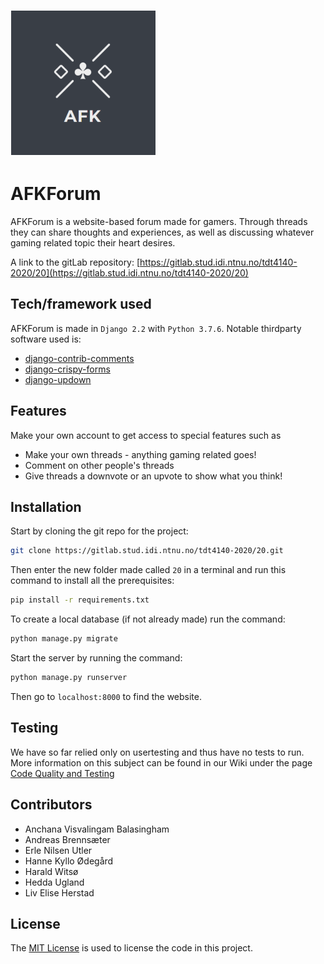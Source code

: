 ![AFKForum logo](media/AFK.PNG)

# AFKForum

AFKForum is a website-based forum made for gamers. Through threads they can share thoughts and experiences, as well as discussing whatever gaming related topic their heart desires. 

A link to the gitLab repository: [https://gitlab.stud.idi.ntnu.no/tdt4140-2020/20](https://gitlab.stud.idi.ntnu.no/tdt4140-2020/20)

## Tech/framework used
AFKForum is made in `Django 2.2` with `Python 3.7.6`. Notable thirdparty software used is:
 - [django-contrib-comments](https://django-contrib-comments.readthedocs.io/en/latest/index.html)
 - [django-crispy-forms](https://django-crispy-forms.readthedocs.io/en/latest/)
 - [django-updown](https://github.com/weluse/django-updown)

## Features
Make your own account to get access to special features such as
 - Make your own threads - anything gaming related goes!
 - Comment on other people's threads
 - Give threads a downvote or an upvote to show what you think!

## Installation
Start by cloning the git repo for the project:
```bash
git clone https://gitlab.stud.idi.ntnu.no/tdt4140-2020/20.git
```
Then enter the new folder made called `20` in a terminal and run this command to install all the prerequisites:
```bash
pip install -r requirements.txt
```
To create a local database (if not already made) run the command:
```bash
python manage.py migrate
```
Start the server by running the command:
```bash
python manage.py runserver
```
Then go to `localhost:8000` to find the website.

## Testing
We have so far relied only on usertesting and thus have no tests to run. More information on this subject can be found in our Wiki under the page [Code Quality and Testing](https://gitlab.stud.idi.ntnu.no/tdt4140-2020/20/-/wikis/Code-Quality-and-Testing)

## Contributors
 - Anchana Visvalingam Balasingham
 - Andreas Brennsæter
 - Erle Nilsen Utler
 - Hanne Kyllo Ødegård
 - Harald Witsø
 - Hedda Ugland
 - Liv Elise Herstad

## License
The [MIT License](https://opensource.org/licenses/mit-license.php) is used to license the code in this project. 